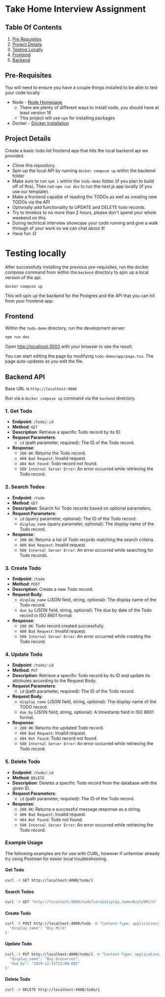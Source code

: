 # Take Home Interview Assignment

## Table Of Contents

1. [Pre Requisites](#pre-requisites)
2. [Project Details](#project-details)
3. [Testing Locally](#testing-locally)
4. [Frontend](#frontend)
5. [Backend](#backend-api)

## Pre-Requisites

You will need to ensure you have a couple things installed to be able to test your code locally

- Node - [Node Homepage](https://nodejs.org/en)
  - There are plenty of different ways to install node, you should have at least version 16
  - This project will use `npm` for installing packages
- Docker - [Docker Installation](https://docs.docker.com/engine/install/)

## Project Details

Create a basic todo list frontend app that hits the local backend api we provided.

- Clone this repository.
- Spin up the local API by running `docker compose up` within the backend folder
- Make sure to run `npm i` within the `todo-demo` folder (if you plan to build off of this). Then run `npm run dev` to run the next.js app locally (if you use our template).
- Make a frontend capable of reading the TODOs as well as creating new TODOs via the API
- Optionally add functionality to UPDATE and DELETE todo records.
- Try to timebox to no more than 2 hours, please don't spend your whole weekend on this
- During technical interview showcase your code running and give a walk through of your work so we can chat about it!
- Have fun :D

# Testing locally

After successfully installing the previous pre-requisites, run the docker compose command from within the `backend` directory to spin up a local version of the api.
```
docker compose up
```

This will spin up the backend for the Postgres and the API that you can hit from your frontend app.

## Frontend

Within the `todo-demo` directory, run the development server:

```bash
npm run dev
```

Open [http://localhost:3000](http://localhost:3000) with your browser to see the result.

You can start editing the page by modifying `todo-demo/app/page.tsx`. The page auto-updates as you edit the file.

## Backend API

Base URL is `http://localhost:4000`

Run via a `docker compose up` command via the `backend` directory.

### 1. Get Todo
- **Endpoint**: `/todo/:id`
- **Method**: `GET`
- **Description**: Retrieve a specific Todo record by its ID.
- **Request Parameters**:
  - `id` (path parameter, required): The ID of the Todo record.
- **Response**:
  - `200 OK`: Returns the Todo record.
  - `400 Bad Request`: Invalid request.
  - `404 Not Found`: Todo record not found.
  - `500 Internal Server Error`: An error occurred while retrieving the Todo record.

### 2. Search Todos
- **Endpoint**: `/todo`
- **Method**: `GET`
- **Description**: Search for Todo records based on optional parameters.
- **Request Parameters**:
  - `id` (query parameter, optional): The ID of the Todo record.
  - `display_name` (query parameter, optional): The display name of the Todo record.
- **Response**:
  - `200 OK`: Returns a list of Todo recprds matching the search criteria.
  - `400 Bad Request`: Invalid request.
  - `500 Internal Server Error`: An error occurred while searching for Todo records.

### 3. Create Todo
- **Endpoint**: `/todo`
- **Method**: `POST`
- **Description**: Create a new Todo record.
- **Request Body**:
  - `display_name` (JSON field, string, optional): The display name of the Todo record.
  - `due_by` (JSON field, string, optional): The due by date of the Todo record in ISO 8601 format
- **Response**:
  - `200 OK`: Todo record created successfully.
  - `400 Bad Request`: Invalid request.
  - `500 Internal Server Error`: An error occurred while creating the Todo record.

### 4. Update Todo
- **Endpoint**: `/todo/:id`
- **Method**: `PUT`
- **Description**: Retrieve a specific Todo record by its ID and update its attributes according to the Request Body.
- **Request Parameters**:
  - `id` (path parameter, required): The ID of the Todo record.
- **Request Body**:
  - `display_name` (JSON field, string, optional): The display name of the TODO record.
  - `due_by` (JSON field, string, optional): A timestamp field in ISO 8601 format.
- **Response**:
  - `200 OK`: Returns the updated Todo record.
  - `400 Bad Request`: Invalid request.
  - `404 Not Found`: Todo record not found.
  - `500 Internal Server Error`: An error occurred while retrieving the Todo record.

### 5. Delete Todo
- **Endpoint**: `/todo/:id`
- **Method**: `DELETE`
- **Description**: Deletes a specific Todo record from the database with the given ID.
- **Request Parameters**:
  - `id` (path parameter, required): The ID of the Todo record.
- **Response**:
  - `200 OK`: Returns a successful message response as a string.
  - `400 Bad Request`: Invalid request.
  - `404 Not Found`: Todo not found.
  - `500 Internal Server Error`: An error occurred while retrieving the Todo record.

### Example Usage

The following examples are for use with CURL, however if unfamiliar already try using Postman for easier local troubleshooting.

#### Get Todo
```sh
curl -X GET http://localhost:4000/todo/1
```

#### Search Todos
```sh
curl -X GET "http://localhost:4000/todo?id=1&display_name=Buy%20Milk"
```

#### Create Todo
```sh
curl -X POST http://localhost:4000/todo -H "Content-Type: application/json" -d '{
  "display_name": "Buy Milk"
}'
```

#### Update Todo
```sh
curl -X PUT http://localhost:4000/todo/1 -H "Content-Type: application/json" -d '{
  "display_name": "Buy Groceries",
  "due_by": "2025-12-31T12:00:00Z"
}'
```

#### Delete Todo
```sh
curl -X DELETE http://localhost:4000/todo/1
```
